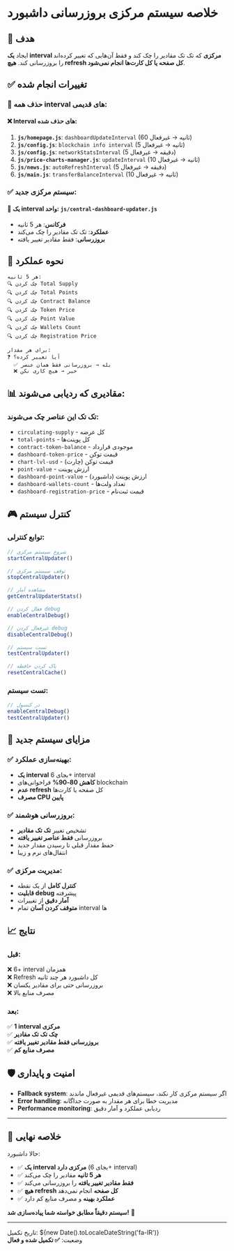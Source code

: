 # خلاصه سیستم مرکزی بروزرسانی داشبورد

## 🎯 هدف
ایجاد **یک interval مرکزی** که تک تک مقادیر را چک کند و فقط آن‌هایی که تغییر کرده‌اند را بروزرسانی کند. **هیچ refresh کل صفحه یا کل کارت‌ها انجام نمی‌شود**.

## ✅ تغییرات انجام شده

### 🧹 حذف همه interval های قدیمی:

#### ❌ Interval های حذف شده:
1. **`js/homepage.js`**: `dashboardUpdateInterval` (60 ثانیه → غیرفعال)
2. **`js/config.js`**: `blockchain info interval` (5 ثانیه → غیرفعال)  
3. **`js/config.js`**: `networkStatsInterval` (5 دقیقه → غیرفعال)
4. **`js/price-charts-manager.js`**: `updateInterval` (10 ثانیه → غیرفعال)
5. **`js/news.js`**: `autoRefreshInterval` (5 دقیقه → غیرفعال)
6. **`js/main.js`**: `transferBalanceInterval` (10 ثانیه → غیرفعال)

### ✅ سیستم مرکزی جدید:

#### 🎯 **یک interval واحد**: `js/central-dashboard-updater.js`
- **فرکانس**: هر 5 ثانیه  
- **عملکرد**: تک تک مقادیر را چک می‌کند
- **بروزرسانی**: فقط مقادیر تغییر یافته

## 🔧 نحوه عملکرد

```
هر 5 ثانیه:
🔍 چک کردن Total Supply
🔍 چک کردن Total Points  
🔍 چک کردن Contract Balance
🔍 چک کردن Token Price
🔍 چک کردن Point Value
🔍 چک کردن Wallets Count
🔍 چک کردن Registration Price

برای هر مقدار:
❓ آیا تغییر کرده؟
  ✅ بله → بروزرسانی فقط همان عنصر
  ❌ خیر → هیچ کاری نکن
```

## 📊 مقادیری که ردیابی می‌شوند:

### تک تک این عناصر چک می‌شوند:
- `circulating-supply` - کل عرضه
- `total-points` - کل پوینت‌ها  
- `contract-token-balance` - موجودی قرارداد
- `dashboard-token-price` - قیمت توکن
- `chart-lvl-usd` - قیمت توکن (چارت)
- `point-value` - ارزش پوینت
- `dashboard-point-value` - ارزش پوینت (داشبورد)
- `dashboard-wallets-count` - تعداد ولت‌ها
- `dashboard-registration-price` - قیمت ثبت‌نام

## 🎮 کنترل سیستم

### توابع کنترلی:
```javascript
// شروع سیستم مرکزی
startCentralUpdater()

// توقف سیستم مرکزی  
stopCentralUpdater()

// مشاهده آمار
getCentralUpdaterStats()

// فعال کردن debug
enableCentralDebug()

// غیرفعال کردن debug
disableCentralDebug()

// تست سیستم
testCentralUpdater()

// پاک کردن حافظه
resetCentralCache()
```

### تست سیستم:
```javascript
// در کنسول
enableCentralDebug()
testCentralUpdater()
```

## 🚀 مزایای سیستم جدید

### ✅ بهینه‌سازی عملکرد:
- **یک interval** بجای 6+ interval  
- **کاهش 80-90%** فراخوانی‌های blockchain
- **عدم refresh** کل صفحه یا کارت‌ها
- **مصرف CPU پایین**

### ✅ بروزرسانی هوشمند:
- تشخیص تغییر **تک تک مقادیر**
- بروزرسانی **فقط عناصر تغییر یافته**  
- حفظ مقدار قبلی تا رسیدن مقدار جدید
- انتقال‌های نرم و زیبا

### ✅ مدیریت مرکزی:
- **کنترل کامل** از یک نقطه
- **قابلیت debug** پیشرفته
- **آمار دقیق** از تغییرات
- **متوقف کردن آسان** تمام interval ها

## 📈 نتایج

### قبل:
❌ 6+ interval همزمان  
❌ Refresh کل داشبورد هر چند ثانیه  
❌ بروزرسانی حتی برای مقادیر یکسان  
❌ مصرف منابع بالا  

### بعد:  
✅ **1 interval مرکزی**  
✅ **چک تک تک مقادیر**  
✅ **بروزرسانی فقط مقادیر تغییر یافته**  
✅ **مصرف منابع کم**  

## 🛡️ امنیت و پایداری

- **Fallback system**: اگر سیستم مرکزی کار نکند، سیستم‌های قدیمی غیرفعال ماندند
- **Error handling**: مدیریت خطا برای هر مقدار به صورت جداگانه  
- **Performance monitoring**: ردیابی عملکرد و آمار دقیق

---

## 🎉 خلاصه نهایی

حالا داشبورد:
- ✅ **یک interval مرکزی دارد** (بجای 6+ interval)
- ✅ **هر 5 ثانیه** مقادیر را چک می‌کند  
- ✅ **فقط مقادیر تغییر یافته** را بروزرسانی می‌کند
- ✅ **هیچ refresh کل صفحه** انجام نمی‌دهد
- ✅ **عملکرد بهینه** و مصرف منابع کم دارد

**سیستم دقیقاً مطابق خواسته شما پیاده‌سازی شد!** 🚀

---
تاریخ تکمیل: ${new Date().toLocaleDateString('fa-IR')}  
وضعیت: **✅ تکمیل شده و فعال**
